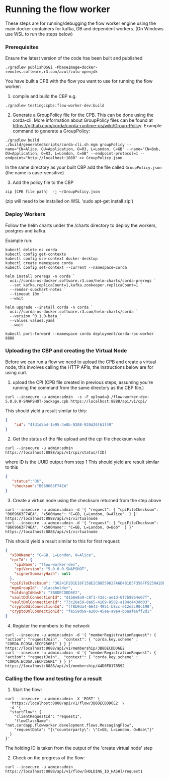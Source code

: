 # Running the flow worker
These steps are for running/debugging the flow worker engine using the main docker containers for kafka, DB and 
dependent workers.
(On Windows use WSL to run the steps below)

###  Prerequisites 

Ensure the latest version of the code has been built and published 
```shell
./gradlew publishOSGi -PbaseImage=docker-remotes.software.r3.com/azul/zulu-openjdk
```

You have built a CPB with the flow you want to use for running the flow worker:
1) compile and build the CBP e.g.
```shell
./gradlew testing:cpbs:flow-worker-dev:build
```
2) Generate a GroupPolicy file for the CPB. This can be done using the corda-cli. 
More information about GroupPolicy files can be found at https://github.com/corda/corda-runtime-os/wiki/Group-Policy.
Example command to generate a GroupPolicy:
```shell
./gradlew build
./build/generatedScripts/corda-cli.sh mgm groupPolicy --name="CN=Alice, OU=Application, O=R3, L=London, C=GB" --name="CN=Bob, OU=Application, O=R3, L=London, C=GB" --endpoint-protocol=1 --endpoint="http://localhost:1080" >> GroupPolicy.json
```  
In the same directory as your built CBP add the file called ```GroupPolicy.json``` (the name is case-sensitive)


3) Add the policy file to the CBP
```shell
zip [CPB file path]  -j ~/GroupPolicy.json
```
(zip will need to be installed on WSL 'sudo apt-get install zip')

### Deploy Workers
Follow the helm charts under the /charts directory to deploy the workers, postgres and kafka. 

Example run:

```shell
kubectl delete ns corda
kubectl config get-contexts
kubectl config use-context docker-desktop
kubectl create namespace corda
kubectl config set-context --current --namespace=corda

helm install prereqs -n corda `
  oci://corda-os-docker.software.r3.com/helm-charts/corda-prereqs `
  --set kafka.replicaCount=1,kafka.zookeeper.replicaCount=1 `
  --render-subchart-notes `
  --timeout 10m `
  --wait

helm upgrade --install corda -n corda `
  oci://corda-os-docker.software.r3.com/helm-charts/corda `
  --version ^0.1.0-beta `
  --values values.yaml `
  --wait

kubectl port-forward --namespace corda deployment/corda-rpc-worker 8888
```

### Uploading the CBP and creating the Virtual Node

Before we can run a flow we need to upload the CPB and create a virtual node, this involves calling the HTTP APIs, the
instructions below are for using curl.
1) upload the CPI (CPB file created in previous steps, assuming you're running the command from the same directory as the CBP file.)
```shell
curl --insecure -u admin:admin  -s -F upload=@./flow-worker-dev-5.0.0.0-SNAPSHOT-package.cpb https://localhost:8888/api/v1/cpi/

```

This should yield a result similar to this:
```json
{
    "id": "4fd1d5b4-1e95-4e8b-9208-920d26f61f49"
}
```
2) Get the status of the file upload and the cpi file checksum value
```shell
curl --insecure -u admin:admin  https://localhost:8888/api/v1/cpi/status/[ID]
```
where ID is the UUID output from step 1
This should yield are result similar to this
```json
{
   "status":"OK",
   "checksum":"B669663F74EA"
}
```
3) Create a virtual node using the checksum returned from the step above
```shell
curl --insecure -u admin:admin -d '{ "request": { "cpiFileChecksum": "B669663F74EA", "x500Name": "C=GB, L=London, O=Alice"  } }' https://localhost:8888/api/v1/virtualnode
curl --insecure -u admin:admin -d '{ "request": { "cpiFileChecksum": "B669663F74EA", "x500Name": "C=GB, L=London, O=Bob"  } }' https://localhost:8888/api/v1/virtualnode
```

This should yield a result similar to this for first request:
```json
{
  "x500Name": "C=GB, L=London, O=Alice",
  "cpiId": {
    "cpiName": "flow-worker-dev",
    "cpiVersion": "5.0.0.0-SNAPSHOT",
    "signerSummaryHash": null
  },
  "cpiFileChecksum": "36241F2D1E16F158E2CB8559627A6D481D3F358FF5250A2DDF933CF2D454C10E",
  "mgmGroupId": "placeholder",
  "holdingIdHash": "3B8DECDDD6E2",
  "vaultDdlConnectionId": "d1b8e8a9-c8f1-43dc-ae1d-0f7b9864e07f",
  "vaultDmlConnectionId": "73c26a59-8a65-4169-8582-a184c443dd03",
  "cryptoDdlConnectionId": "ff8b9da4-6643-4951-b8cc-e12e3c90c190",
  "cryptoDmlConnectionId": "fe559d69-e200-45ea-a9a4-b5aafe6ff2d1"
}
```
4) Register the members to the network

```shell
curl --insecure -u admin:admin -d '{ "memberRegistrationRequest": { "action": "requestJoin",  "context": { "corda.key.scheme" : "CORDA.ECDSA.SECP256R1" } } }' https://localhost:8888/api/v1/membership/3B8DECDDD6E2
curl --insecure -u admin:admin -d '{ "memberRegistrationRequest": { "action": "requestJoin",  "context": { "corda.key.scheme" : "CORDA.ECDSA.SECP256R1" } } }' https://localhost:8888/api/v1/membership/44D0F817B592
```

### Calling the flow and testing for a result

1) Start the flow:
```shell
curl --insecure -u admin:admin -X 'POST' \
  'https://localhost:8888/api/v1/flow/3B8DECDDD6E2' \
  -d '{
  "startFlow": {
    "clientRequestId": "request1",
    "flowClassName": "net.cordapp.flowworker.development.flows.MessagingFlow",
    "requestData": "{\"counterparty\": \"C=GB, L=London, O=Bob\"}"
  }
}'
```
The holding ID is taken from the output of the 'create virtual node' step

2) Check on the progress of the flow:
```shell
curl --insecure -u admin:admin https://localhost:8888/api/v1/flow/[HOLDING_ID_HASH]/request1
```


